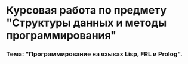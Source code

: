 # Курсовая работа по предмету "Структуры данных и методы программирования"

### Тема: "Программирование на языках Lisp, FRL и Prolog".
